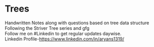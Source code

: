 # Trees
Handwritten Notes along with questions based on tree data structure</br>
Following the Striver Tree series and gfg</br>
Follow me on #Linkedin to get regular updates daywise.</br>
Linkedin Profile-https://www.linkedin.com/in/aryans1319/
